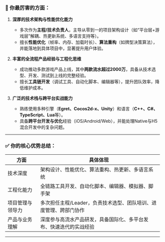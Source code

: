 ### 🚀 你最厉害的方面：

1. **深厚的技术架构与性能优化能力**  
   - 多次作为**主程/技术负责人**，主导从零到一的项目架构设计（如“平台层+游戏层”解耦、热更新系统、多语言支持等）。  
   - 擅长**性能优化**（帧率、内存、加载时长）、**算法重构**（如牌型决策算法），并能落地到具体项目中，显著提升用户体验。

2. **丰富的全流程产品经验与工程化思维**  
   - 成功推动多款游戏产品上线，其中**两款流水超过2000万**，具备从技术选型、开发、测试到上线的完整经验。  
   - 擅长**工具链开发**（调试工具、自动化脚本、编辑器等），提升团队效率，降低维护成本。

3. **广泛的技术栈与跨平台实战能力**  
   - 熟练使用多种引擎（**Egret、Cocos2d-x、Unity**）和语言（**C++、C#、TypeScript、Lua**等）。  
   - 具备**跨平台开发与优化**经验（iOS/Android/Web），并能处理Native与H5混合开发中的复杂问题。

---

### ✅ 你的核心优势总结：

| 方面             | 具体体现                                                                 |
|------------------|--------------------------------------------------------------------------|
| 技术深度         | 架构设计、性能优化、算法重构、热更新、多语言系统                          |
| 工程化能力       | 全链路工具开发、自动化脚本、编辑器、模拟器、脚手架                        |
| 项目管理与领导力 | 多次担任主程/Leader，负责技术选型、团队培训、进度管理、跨部门协作           |
| 产品与业务理解   | 深度参与高流水产品研发，具备国际化、多平台发布、快速迭代的实战经验          |

---
